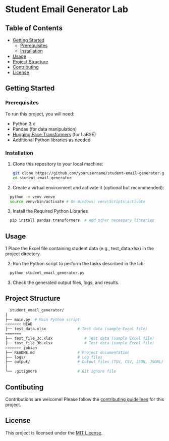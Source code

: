 # Student Email Generator Lab

## Table of Contents

- [Getting Started](#getting-started)
  - [Prerequisites](#prerequisites)
  - [Installation](#installation)
- [Usage](#usage)
- [Project Structure](#project-structure)
- [Contributing](#contributing)
- [License](#license)

## Getting Started

### Prerequisites

To run this project, you will need:

- Python 3.x
- Pandas (for data manipulation)
- [Hugging Face Transformers](https://huggingface.co/transformers/) (for LaBSE)
- Additional Python libraries as needed

### Installation

1. Clone this repository to your local machine:

   ```bash
   git clone https://github.com/yourusername/student-email-generator.git
   cd student-email-generator
   ```
2. Create a virtual environment and activate it (optional but recommended):

  ```bash
    python -m venv venve
    source venv/bin/activate # On Windows: venv\Scripts\activate
  ```
3. Install the Required Python Libraries

  ```bash
    pip install pandas transformers  # Add other necessary libraries
  ```
## Usage

1 Place the Excel file containing student data (e.g., test_data.xlsx) in the project directory.

2. Run the Python script to perform the tasks described in the lab:

  ```bash
    python student_email_generator.py
  ```
3. Check the generated output files, logs, and results.

## Project Structure

  ```bash
    student_email_generator/
  │
  ├── main.py  # Main Python script
<<<<<<< HEAD
  ├── test_data.xlsx              # Test data (sample Excel file)
=======
  ├── test_file_3c.xlsx              # Test data (sample Excel file)
  ├── test_file_3b.xlsx              # Test data (sample Excel file)
>>>>>>> jobian
  ├── README.md                   # Project documentation
  ├── logs/                       # Log files
  ├── output/                     # Output files (TSV, CSV, JSON, JSONL)
  │
  └── .gitignore                  # Git ignore file
  ```

## Contibuting

Contributions are welcome! Please follow the [contributing guidelines](https://github.com/github/docs/blob/main/CONTRIBUTING.md) for this project.

## License

This project is licensed under the [MIT License](https://mit-license.org/).

